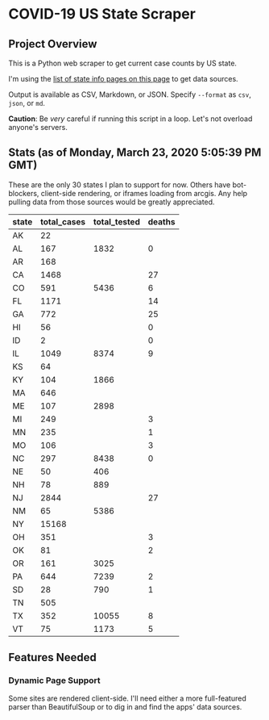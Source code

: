 # COVID-19 US State Scraper

## Project Overview

This is a Python web scraper to get current case counts by US state.

I'm using the [list of state info pages on this page](http://coronavirusapi.com/) to get data sources.

Output is available as CSV, Markdown, or JSON. Specify `--format` as `csv`, `json`, or `md`.

**Caution**: Be _very_ careful if running this script in a loop. Let's not overload anyone's servers.

## Stats (as of Monday, March 23, 2020 5:05:39 PM GMT)

These are the only 30 states I plan to support for now. Others have bot-blockers, client-side rendering, or iframes
loading from arcgis. Any help pulling data from those sources would be greatly appreciated.

state | total_cases | total_tested | deaths
--- | --- | --- | ---
AK | 22 |  | 
AL | 167 | 1832 | 0
AR | 168 |  | 
CA | 1468 |  | 27
CO | 591 | 5436 | 6
FL | 1171 |  | 14
GA | 772 |  | 25
HI | 56 |  | 0
ID | 2 |  | 0
IL | 1049 | 8374 | 9
KS | 64 |  | 
KY | 104 | 1866 | 
MA | 646 |  | 
ME | 107 | 2898 | 
MI | 249 |  | 3
MN | 235 |  | 1
MO | 106 |  | 3
NC | 297 | 8438 | 0
NE | 50 | 406 | 
NH | 78 | 889 | 
NJ | 2844 |  | 27
NM | 65 | 5386 | 
NY | 15168 |  | 
OH | 351 |  | 3
OK | 81 |  | 2
OR | 161 | 3025 | 
PA | 644 | 7239 | 2
SD | 28 | 790 | 1
TN | 505 |  | 
TX | 352 | 10055 | 8
VT | 75 | 1173 | 5
 
## Features Needed

### Dynamic Page Support

Some sites are rendered client-side. I'll need either a more full-featured parser than BeautifulSoup or to
dig in and find the apps' data sources.
